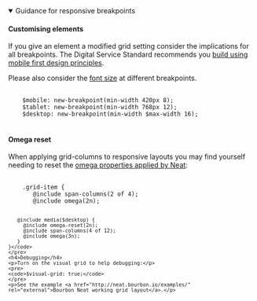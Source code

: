 <details open data-label="responsive-breakpoints-guidance-accordion" aria-expanded="false">
  <summary>Guidance <span class="visuallyhidden">for responsive breakpoints</span></summary>
  <div class="accordion-panel">
    <h4>Customising elements</h4>
    <p>If you give an element a modified grid setting consider the implications for all breakpoints. The Digital Service Standard recommends you <a href="https://www.dto.gov.au/standard/6-consistent-and-responsive/" rel="external">build using mobile first design principles</a>.</p>
    <p>Please also consider the <a href="/foundations/typography/index.html#typeface">font size</a> at different breakpoints.</p>
    <pre>
    <code>
    $mobile: new-breakpoint(min-width 420px 8);
    $tablet: new-breakpoint(min-width 768px 12);
    $desktop: new-breakpoint(min-width $max-width 16);</code>
    </pre>
    <h4>Omega reset</h4>
    <p>When applying grid-columns to responsive layouts you may find yourself needing to reset the <a href="http://thoughtbot.github.io/neat-docs/latest/#omega">omega properties applied by Neat</a>:</p>
    <pre>
    <code>
    .grid-item {
       @include span-columns(2 of 4);
       @include omega(2n);

       @include media($desktop) {
         @include omega-reset(2n);
         @include span-columns(4 of 12);
         @include omega(3n);
       }
    }</code>
    </pre>
    <h4>Debugging</h4>
    <p>Turn on the visual grid to help debugging:</p>
    <pre>
    <code>$visual-grid: true;</code>
    </pre>
    <p>See the example <a href="http://neat.bourbon.io/examples/" rel="external">Bourbon Neat working grid layout</a>.</p>
  </div>
</details>
